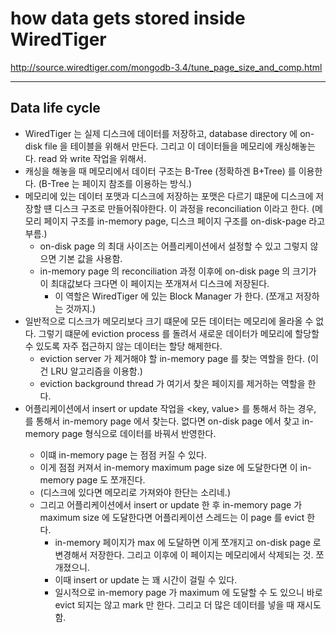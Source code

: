 # how data gets stored inside WiredTiger

http://source.wiredtiger.com/mongodb-3.4/tune_page_size_and_comp.html

***

## Data life cycle

- WiredTiger 는 실제 디스크에 데이터를 저장하고, database directory 에 on-disk file 을 테이블을 위해서 만든다. 그리고 이 데이터들을 메모리에 캐싱해놓는다. read 와 write 작업을 위해서.
- 캐싱을 해놓을 때 메모리에서 데이터 구조는 B-Tree (정확하겐 B+Tree) 를 이용한다. (B-Tree 는 페이지 참조를 이용하는 방식.)
- 메모리에 있는 데이터 포맷과 디스크에 저장하는 포맷은 다르기 떄문에 디스크에 저장할 떈 디스크 구조로 만들어줘야한다. 이 과정을 reconciliation 이라고 한다. (메모리 페이지 구조를 in-memory page, 디스크 페이지 구조를 on-disk-page 라고 부름.)
    - on-disk page 의 최대 사이즈는 어플리케이션에서 설정할 수 있고 그렇지 않으면 기본 값을 사용함.
    - in-memory page 의 reconciliation 과정 이후에 on-disk page 의 크기가 이 최대값보다 크다면 이 페이지는 쪼개져서 디스크에 저장된다.
        - 이 역할은 WiredTiger 에 있는 Block Manager 가 한다. (쪼개고 저장하는 것까지.)
- 일반적으로 디스크가 메모리보다 크기 떄문에 모든 데이터는 메모리에 올라올 수 없다. 그렇기 떄문에 eviction process 를 돌려서 새로운 데이터가 메모리에 할당할 수 있도록 자주 접근하지 않는 데이터는 할당 해제한다.
    - eviction server 가 제거해야 할 in-memory page 를 찾는 역할을 한다. (이건 LRU 알고리즘을 이용함.)
    - eviction background thread 가 여기서 찾은 페이지를 제거하는 역할을 한다.
- 어플리케이션에서 insert or update 작업을 <key, value> 를 통해서 하는 경우, <key> 를 통해서 in-memory page 에서 찾는다. 없다면 on-disk page 에서 찾고 in-memory page 형식으로 데이터를 바꿔서 반영한다.
    - 이떄 in-memory page 는 점점 커질 수 있다.
    - 이게 점점 커져서 in-memory maximum page size 에 도달한다면 이 in-memory page 도 쪼개진다.
    - (디스크에 있다면 메모리로 가져와야 한단는 소리네.)
    - 그리고 어플리케이션에서 insert or update 한 후 in-memory page 가 maximum size 에 도달한다면 어플리케이션 스레드는 이 page 를 evict 한다.
        - in-memory 페이지가 max 에 도달하면 이게 쪼개지고 on-disk page 로 변경해서 저장한다. 그리고 이후에 이 페이지는 메모리에서 삭제되는 것. 쪼개졌으니.
        - 이때 insert or update 는 꽤 시간이 걸릴 수 있다.
        - 일시적으로 in-memory page 가 maximum 에 도달할 수 도 있으니 바로 evict 되지는 않고 mark 만 한다. 그리고 더 많은 데이터를 넣을 때 재시도함. 

